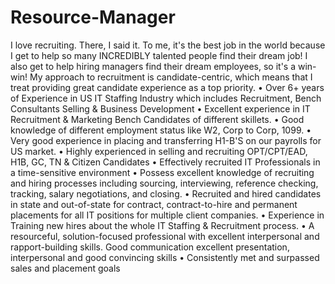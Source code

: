 # Resource-Manager
I love recruiting. There, I said it. To me, it's the best job in the world because I get to help so many INCREDIBLY talented people find their dream job! I also get to help hiring managers find their dream employees, so it's a win-win!
My approach to recruitment is candidate-centric, which means that I treat providing great candidate experience as a top priority. 
•	Over 6+ years of Experience in US IT Staffing Industry which includes Recruitment, 
Bench Consultants Selling & Business Development
•	Excellent experience in IT Recruitment & Marketing Bench Candidates of different skillets.
•	Good knowledge of different employment status like W2, Corp to Corp, 1099.
•	Very good experience in placing and transferring H1-B'S on our payrolls for US market.
•	Highly experienced in selling and recruiting OPT/CPT/EAD, H1B, GC, TN & 
Citizen Candidates 
•	Effectively recruited IT Professionals in a time-sensitive environment
•	Possess excellent knowledge of recruiting and hiring processes including sourcing,
interviewing, reference checking, tracking, salary negotiations, and closing.
•	Recruited and hired candidates in state and out-of-state for contract, contract-to-hire
and permanent placements for all IT positions for multiple client companies.
•	Experience in Training new hires about the whole IT Staffing & Recruitment process.
•	A resourceful, solution-focused professional with excellent interpersonal and 
rapport-building skills.
Good communication excellent presentation, interpersonal and good convincing skills
•	Consistently met and surpassed sales and placement goals
